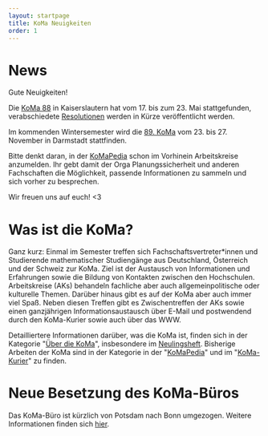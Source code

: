 ```yaml
---
layout: startpage
title: KoMa Neuigkeiten
order: 1
---
```


# News

Gute Neuigkeiten!

Die [KoMa 88](https://koma88.de) in Kaiserslautern hat vom 17. bis zum 23. Mai stattgefunden, verabschiedete [Resolutionen](./publikationen/resolutionen) werden in Kürze veröffentlicht werden.

Im kommenden Wintersemester wird die [89. KoMa](https://www.koma89.tu-darmstadt.de/) vom 23. bis 27. November in Darmstadt stattfinden.

Bitte denkt daran, in der [KoMaPedia](./KoMaPedia) schon im Vorhinein Arbeitskreise anzumelden.
Ihr gebt damit der Orga Planungssicherheit und anderen Fachschaften die Möglichkeit, passende Informationen zu sammeln und sich vorher zu besprechen.

Wir freuen uns auf euch! <3

# Was ist die KoMa?

Ganz kurz: Einmal im Semester treffen sich Fachschaftsvertreter\*innen und Studierende mathematischer Studiengänge aus Deutschland, Österreich und der Schweiz zur KoMa.
Ziel ist der Austausch von Informationen und Erfahrungen sowie die Bildung von Kontakten zwischen den Hochschulen.
Arbeitskreise (AKs) behandeln fachliche aber auch allgemeinpolitische oder kulturelle Themen. Darüber hinaus gibt es auf der KoMa aber auch immer viel Spaß.
Neben diesen Treffen gibt es Zwischentreffen der AKs sowie einen ganzjährigen Informationsaustausch über E-Mail und postwendend durch den KoMa-Kurier sowie auch über das WWW.

Detailliertere Informationen darüber, was die KoMa ist, finden sich in der Kategorie "[Über die KoMa](./ueber_die_koma/)", insbesondere im [Neulingsheft](./publikationen/neulingsheft/). 
Bisherige Arbeiten der KoMa sind in der Kategorie in der "[KoMaPedia](./KoMaPedia/)" und im "[KoMa-Kurier](./publikationen/koma-kurier/)" zu finden.

# Neue Besetzung des KoMa-Büros
Das KoMa-Büro ist kürzlich von Potsdam nach Bonn umgezogen.
Weitere Informationen finden sich [hier](./kommunikation/koma-buero/).
